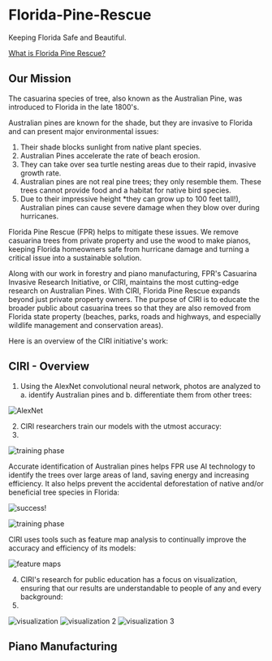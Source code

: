 # Florida-Pine-Rescue
Keeping Florida Safe and Beautiful.

[What is Florida Pine Rescue?](https://github.com/jabigailjoseph/Florida-Pine-Rescue/blob/main/Florida%20Pine%20Rescue.pdf)

## Our Mission

The casuarina species of tree, also known as the Australian Pine, was introduced to Florida in the late 1800's.

Australian pines are known for the shade, but they are invasive to Florida and can present major environmental issues:
1. Their shade blocks sunlight from native plant species.
2. Australian Pines accelerate the rate of beach erosion.
3. They can take over sea turtle nesting areas due to their rapid, invasive growth rate.
4. Australian pines are not real pine trees; they only resemble them. These trees cannot provide food and a habitat for native bird species.
5. Due to their impressive height *they can grow up to 100 feet tall!), Australian pines can cause severe damage when they blow over during hurricanes.

Florida Pine Rescue (FPR) helps to mitigate these issues. We remove casuarina trees from private property and use the wood to make pianos, keeping Florida homeowners safe from hurricane damage and turning a critical issue into a sustainable solution.

Along with our work in forestry and piano manufacturing, FPR's Casuarina Invasive Research Initiative, or CIRI, maintains the most cutting-edge research on Australian Pines. With CIRI, Florida Pine Rescue expands beyond just private property owners. The purpose of CIRI is to educate the broader public about casuarina trees so that they are also removed from Florida state property (beaches, parks, roads and highways, and especially wildlife management and conservation areas).

Here is an overview of the CIRI initiative's work:

## CIRI - Overview
1. Using the AlexNet convolutional neural network, photos are analyzed to a. identify Australian pines and b. differentiate them from other trees:
   
![AlexNet](https://github.com/jabigailjoseph/Florida-Pine-Rescue/blob/main/CIRI_initiative/Screenshot%20(243).png)


2. CIRI researchers train our models with the utmost accuracy:
3. 
![training phase](https://github.com/jabigailjoseph/Florida-Pine-Rescue/blob/main/CIRI_initiative/Screenshot%20(248).png)


Accurate identification of Australian pines helps FPR use AI technology to identify the trees over large areas of land, saving energy and increasing efficiency. It also helps prevent the accidental deforestation of native and/or beneficial tree species in Florida: 

![success!](https://github.com/jabigailjoseph/Florida-Pine-Rescue/blob/main/CIRI_initiative/Screenshot%20(250).png)

![training phase](https://github.com/jabigailjoseph/Florida-Pine-Rescue/blob/main/CIRI_initiative/Screenshot%20(251).png)

CIRI uses tools such as feature map analysis to continually improve the accuracy and efficiency of its models: 

![feature maps](https://github.com/jabigailjoseph/Florida-Pine-Rescue/blob/main/CIRI_initiative/Screenshot%20(253).png)


4. CIRI's research for public education has a focus on visualization, ensuring that our results are understandable to people of any and every background:
5. 
![visualization](https://github.com/jabigailjoseph/Florida-Pine-Rescue/blob/main/CIRI_initiative/Screenshot%20(255).png)
![visualization 2](https://github.com/jabigailjoseph/Florida-Pine-Rescue/blob/main/CIRI_initiative/Screenshot%20(258).png)
![visualization 3](https://github.com/jabigailjoseph/Florida-Pine-Rescue/blob/main/CIRI_initiative/Screenshot%20(259).png)

## Piano Manufacturing










